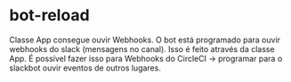 # bot-reload

Classe App consegue ouvir Webhooks.
O bot está programado para ouvir webhooks do slack (mensagens no canal). Isso é feito através da classe App.
É possível fazer isso para Webhooks do CircleCI -> programar para o slackbot ouvir eventos de outros lugares.